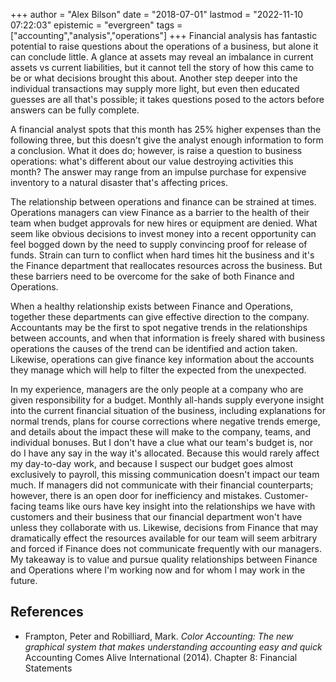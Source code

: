 +++
author = "Alex Bilson"
date = "2018-07-01"
lastmod = "2022-11-10 07:22:03"
epistemic = "evergreen"
tags = ["accounting","analysis","operations"]
+++
Financial analysis has fantastic potential to raise questions about the operations of a business, but alone it can conclude little. A glance at assets may reveal an imbalance in current assets vs current liabilities, but it cannot tell the story of how this came to be or what decisions brought this about. Another step deeper into the individual transactions may supply more light, but even then educated guesses are all that's possible; it takes questions posed to the actors before answers can be fully complete.

A financial analyst spots that this month has 25% higher expenses than the following three, but this doesn't give the analyst enough information to form a conclusion. What it does do; however, is raise a question to business operations: what's different about our value destroying activities this month? The answer may range from an impulse purchase for expensive inventory to a natural disaster that's affecting prices.

The relationship between operations and finance can be strained at times. Operations managers can view Finance as a barrier to the health of their team when budget approvals for new hires or equipment are denied. What seem like obvious decisions to invest money into a recent opportunity can feel bogged down by the need to supply convincing proof for release of funds. Strain can turn to conflict when hard times hit the business and it's the Finance department that reallocates resources across the business. But these barriers need to be overcome for the sake of both Finance and Operations.

When a healthy relationship exists between Finance and Operations, together these departments can give effective direction to the company. Accountants may be the first to spot negative trends in the relationships between accounts, and when that information is freely shared with business operations the causes of the trend can be identified and action taken. Likewise, operations can give finance key information about the accounts they manage which will help to filter the expected from the unexpected.

In my experience, managers are the only people at a company who are given responsibility for a budget. Monthly all-hands supply everyone insight into the current financial situation of the business, including explanations for normal trends, plans for course corrections where negative trends emerge, and details about the impact these will make to the company, teams, and individual bonuses. But I don't have a clue what our team's budget is, nor do I have any say in the way it's allocated. Because this would rarely affect my day-to-day work, and because I suspect our budget goes almost exclusively to payroll, this missing communication doesn't impact our team much. If managers did not communicate with their financial counterparts; however, there is an open door for inefficiency and mistakes. Customer-facing teams like ours have key insight into the relationships we have with customers and their business that our financial department won't have unless they collaborate with us. Likewise, decisions from Finance that may dramatically effect the resources available for our team will seem arbitrary and forced if Finance does not communicate frequently with our managers. My takeaway is to value and pursue quality relationships between Finance and Operations where I'm working now and for whom I may work in the future.

## References

- Frampton, Peter and Robilliard, Mark. _Color Accounting: The new graphical system that makes understanding accounting easy and quick_ Accounting Comes Alive International (2014). Chapter 8: Financial Statements
